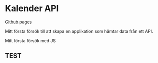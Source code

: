 # Kalender API
 [Github pages](https://dbaettig.github.io/Kalender-API/)
 
 Mitt första försök till att skapa en applikation som hämtar data från ett API.
 
 Mitt första försök med JS
 
 ## TEST
